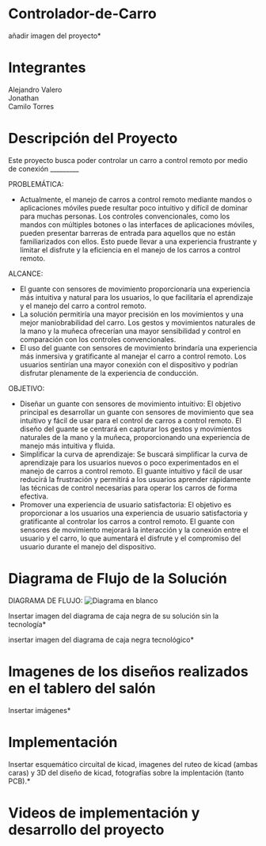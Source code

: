 # Controlador-de-Carro

añadir imagen del proyecto*

# Integrantes
Alejandro Valero<br />
Jonathan<br />
Camilo Torres<br />

# Descripción del Proyecto
Este proyecto busca poder controlar un carro a control remoto por medio de conexión _________ 

PROBLEMÁTICA:<br />
- Actualmente, el manejo de carros a control remoto mediante mandos o aplicaciones móviles puede resultar poco intuitivo y difícil de dominar para muchas personas. Los controles convencionales, como los mandos con múltiples botones o las interfaces de aplicaciones móviles, pueden presentar barreras de entrada para aquellos que no están familiarizados con ellos. Esto puede llevar a una experiencia frustrante y limitar el disfrute y la eficiencia en el manejo de los carros a control remoto.

ALCANCE:<br />
- El guante con sensores de movimiento proporcionaría una experiencia más intuitiva y natural para los usuarios, lo que facilitaría el aprendizaje y el manejo del carro a control remoto.
- La solución permitiría una mayor precisión en los movimientos y una mejor maniobrabilidad del carro. Los gestos y movimientos naturales de la mano y la muñeca ofrecerían una mayor sensibilidad y control en comparación con los controles convencionales.
- El uso del guante con sensores de movimiento brindaría una experiencia más inmersiva y gratificante al manejar el carro a control remoto. Los usuarios sentirían una mayor conexión con el dispositivo y podrían disfrutar plenamente de la experiencia de conducción.

OBJETIVO:<br />
- Diseñar un guante con sensores de movimiento intuitivo: El objetivo principal es desarrollar un guante con sensores de movimiento que sea intuitivo y fácil de usar para el control de carros a control remoto. El diseño del guante se centrará en capturar los gestos y movimientos naturales de la mano y la muñeca, proporcionando una experiencia de manejo más intuitiva y fluida.
- Simplificar la curva de aprendizaje: Se buscará simplificar la curva de aprendizaje para los usuarios nuevos o poco experimentados en el manejo de carros a control remoto. El guante intuitivo y fácil de usar reducirá la frustración y permitirá a los usuarios aprender rápidamente las técnicas de control necesarias para operar los carros de forma efectiva.
- Promover una experiencia de usuario satisfactoria: El objetivo es proporcionar a los usuarios una experiencia de usuario satisfactoria y gratificante al controlar los carros a control remoto. El guante con sensores de movimiento mejorará la interacción y la conexión entre el usuario y el carro, lo que aumentará el disfrute y el compromiso del usuario durante el manejo del dispositivo.

# Diagrama de Flujo de la Solución
DIAGRAMA DE FLUJO:
![Diagrama en blanco](https://github.com/Controlador-de-Carro/Dumentacion/assets/137632667/5792136f-9b92-474c-9dac-3117a216cd4a)

Insertar imagen del diagrama de caja negra de su solución sin la tecnología*

insertar imagen del diagrama de caja negra tecnológico*

# Imagenes de los diseños realizados en el tablero del salón

Insertar imágenes*

# Implementación

Insertar esquemático circuital de kicad, imagenes del ruteo de kicad (ambas caras) y 3D del diseño de kicad, fotografías sobre la implentación (tanto PCB).*

# Videos de implementación y desarrollo del proyecto
